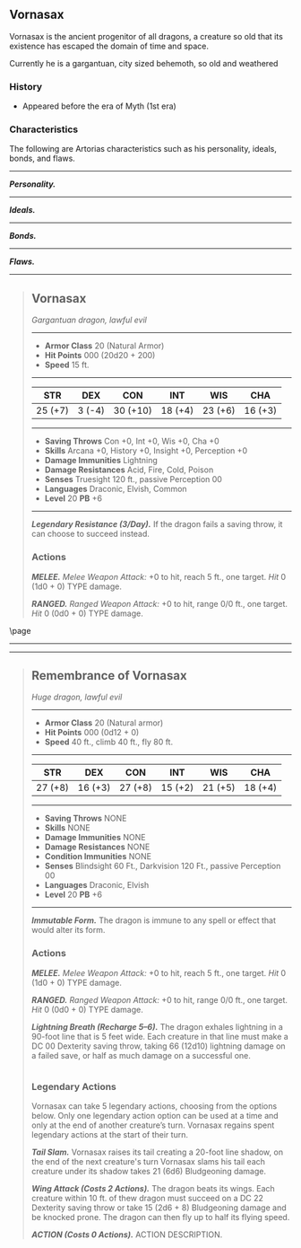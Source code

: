 ## Vornasax
Vornasax is the ancient progenitor of all dragons, a creature so old that its existence has escaped the domain of time and space.

Currently he is a gargantuan, city sized behemoth, so old and weathered

### History
- Appeared before the era of Myth (1st era)


### Characteristics
The following are Artorias characteristics such as his personality, ideals, bonds, and flaws.
___
***Personality.***

___
***Ideals.***

___
***Bonds.***

___
***Flaws.***



___
> ## Vornasax
>*Gargantuan dragon, lawful evil*
> ___
> - **Armor Class** 20 (Natural Armor)
> - **Hit Points** 000 (20d20 + 200)
> - **Speed** 15 ft.
>___
>|   STR   |   DEX   |   CON    |   INT   |   WIS   |   CHA   |
>|:-------:|:-------:|:--------:|:-------:|:-------:|:-------:|
>| 25 (+7) |  3 (-4) | 30 (+10) | 18 (+4) | 23 (+6) | 16 (+3) |
>___
> - **Saving Throws** Con +0, Int +0, Wis +0, Cha +0
> - **Skills** Arcana +0, History +0, Insight +0, Perception +0
> - **Damage Immunities** Lightning
> - **Damage Resistances** Acid, Fire, Cold, Poison
> - **Senses** Truesight 120 ft., passive Perception 00
> - **Languages** Draconic, Elvish, Common
> - **Level** 20 **PB** +6
> ___
> ***Legendary Resistance (3/Day).*** If the dragon fails a saving throw, it can choose to succeed instead.
>
> ### Actions
> ***MELEE.*** *Melee Weapon Attack:* +0 to hit, reach 5 ft., one target. *Hit* 0 (1d0 + 0) TYPE damage. 
>
> ***RANGED.*** *Ranged Weapon Attack:* +0 to hit, range 0/0 ft., one target. *Hit* 0 (0d0 + 0) TYPE damage. 


\page


___
___
> ## Remembrance of Vornasax
>*Huge dragon, lawful evil*
> ___
> - **Armor Class** 20 (Natural armor)
> - **Hit Points** 000 (0d12 + 0)
> - **Speed** 40 ft., climb 40 ft., fly 80 ft.
>___
>|   STR   |   DEX   |   CON   |   INT   |   WIS   |   CHA   |
>|:-------:|:-------:|:-------:|:-------:|:-------:|:-------:|
>| 27 (+8) | 16 (+3) | 27 (+8) | 15 (+2) | 21 (+5) | 18 (+4) |
>___
> - **Saving Throws** NONE
> - **Skills** NONE
> - **Damage Immunities** NONE
> - **Damage Resistances** NONE
> - **Condition Immunities** NONE
> - **Senses** Blindsight 60 Ft., Darkvision 120 Ft., passive Perception 00
> - **Languages** Draconic, Elvish
> - **Level** 20 **PB** +6
> ___
> ***Immutable Form.*** The dragon is immune to any spell or effect that would alter its form.
>
> ### Actions
> ***MELEE.*** *Melee Weapon Attack:* +0 to hit, reach 5 ft., one target. *Hit* 0 (1d0 + 0) TYPE damage. 
>
> ***RANGED.*** *Ranged Weapon Attack:* +0 to hit, range 0/0 ft., one target. *Hit* 0 (0d0 + 0) TYPE damage.
>
> ***Lightning Breath (Recharge 5–6).*** The dragon exhales lightning in a 90-­foot line that is 5 feet wide. Each creature in that line must make a DC 00 Dexterity saving throw, taking 66 (12d10) lightning damage on a failed save, or half as much damage on a successful one.
>
> ```
> ```
>
> ### Legendary Actions
> Vornasax can take 5 legendary actions, choosing from the options below. Only one legendary action option can be used at a time and only at the end of another creature’s turn. Vornasax regains spent legendary actions at the start of their turn.
>
> ***Tail Slam.*** Vornasax raises its tail creating a 20-foot line shadow, on the end of the next creature's turn Vornasax slams his tail each creature under its shadow takes 21 (6d6) Bludgeoning damage.
>
> ***Wing Attack (Costs 2 Actions).*** The dragon beats its wings. Each creature within 10 ft. of thew dragon must succeed on a DC 22 Dexterity saving throw or take 15 (2d6 + 8) Bludgeoning damage and be knocked prone. The dragon can then fly up to half its flying speed.
>
> ***ACTION (Costs 0 Actions).*** ACTION DESCRIPTION.
>